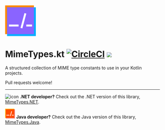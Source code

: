 ![icon](artwork/MimeTypes-icon-100.png)

# MimeTypes.kt [![CircleCI](https://circleci.com/gh/markwhitaker/MimeTypes.kt.svg?style=shield)](https://circleci.com/gh/markwhitaker/MimeTypes.kt) [![](https://jitpack.io/v/markwhitaker/MimeTypes.kt.svg)](https://jitpack.io/#markwhitaker/MimeTypes.kt)


A structured collection of MIME type constants to use in your Kotlin projects.

Pull requests welcome!

---
![icon](https://raw.githubusercontent.com/markwhitaker/MimeTypes.NET/master/Artwork/MimeTypes-icon-32.png) **.NET developer?** Check out the .NET version of this library, [MimeTypes.NET](https://github.com/markwhitaker/MimeTypes.NET).

![icon](https://raw.githubusercontent.com/markwhitaker/MimeTypes.Java/master/artwork/MimeTypes-icon-32.png) **Java developer?** Check out the Java version of this library, [MimeTypes.Java](https://github.com/markwhitaker/MimeTypes.Java).
